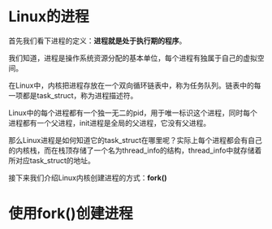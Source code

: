 # Linux的进程

首先我们看下进程的定义：**进程就是处于执行期的程序**。

我们知道，进程是操作系统资源分配的基本单位，每个进程有独属于自己的虚拟空间。

在Linux中，内核把进程存放在一个双向循环链表中，称为任务队列。链表中的每一项都是task_struct，称为进程描述符。

Linux中的每个进程都有一个独一无二的pid，用于唯一标识这个进程，同时每个进程都有一个父进程，init进程是全局的父进程，它没有父进程。

那么Linux进程是如何知道它的task_struct在哪里呢？实际上每个进程都会有自己的内核栈，而在栈顶存储了一个名为thread_info的结构，thread_info中就存储着所对应task_struct的地址。

接下来我们介绍Linux内核创建进程的方式：**fork()**

# 使用fork()创建进程


